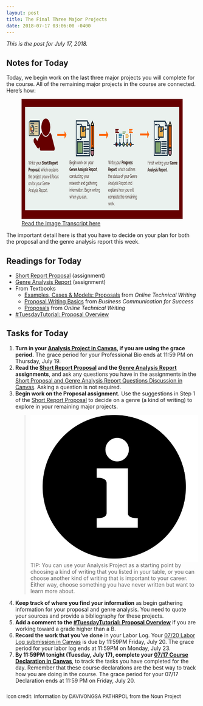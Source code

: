 ```yaml
---
layout: post
title: The Final Three Major Projects
date: 2018-07-17 03:06:00 -0400
---
```

<p><em>This is the post for July 17, 2018.</em></p>
<h2 id="notes">Notes for Today</h2>
   <p>Today, we begin work on the last three major projects you will complete for the course.  All of the remaining major projects in the course are connected. Here’s how:</p>
  <div style="float: center;">
    <figure><img src="/wp-content/uploads/Genre-Report-Timeline-1.png"
    alt="Genre Report Timeline"
    style="width: 828px;height: 315px;" />
    <figcaption><a href="https://tracigardner.github.io/wp-content/uploads/-transcripts/threeFinalProjects-transcript.html" target="_blank">Read the Image Transcript here</a></figcaption></figure>
  </div>
  <p>The important detail here is that you have to decide on your plan for both the proposal and the genre analysis report this week. </p>
<h2 id="readings">Readings for Today</h2>
<ul>
<li><a href="https://canvas.vt.edu/courses/70739/assignments/442799" target="_parent">Short Report Proposal</a> (assignment)</li>
<li><a href="https://canvas.vt.edu/courses/70739/assignments/442795" target="_parent">Genre Analysis Report</a> (assignment)</li>
<li>From Textbooks
       <ul>
         <li><a href="https://www.prismnet.com/~hcexres/textbook/models.html#proposals" target="_blank">Examples, Cases &amp; Models: Proposals</a> from <em>Online Technical Writing</em></li>
         <li><a href="http://open.lib.umn.edu/businesscommunication/chapter/9-3-business-proposal/" target="_blank">Proposal Writing Basics</a> from <em>Business Communication for Success</em></li>
         <li><a href="https://www.prismnet.com/~hcexres/textbook/props.html" target="_blank">Proposals</a> from <em>Online Technical Writing</em></li>
       </ul>
</li>
<li><a  href="https://tracigardner.github.io/ProposalOverviewTutorial/" target="_blank">#TuesdayTutorial: Proposal Overview</a></li>
</ul>
<h2 id="tasks">Tasks for Today</h2>
<ol class="listDS">
<li><strong>Turn in your <a href="https://canvas.vt.edu/courses/70739/assignments/442793" target="_parent">Analysis Project in Canvas</a>, if you are using the grace period.</strong> The grace period for your Professional Bio ends at 11:59 PM on Thursday, July 19.</li>
<li><strong>Read the <a href="https://canvas.vt.edu/courses/70739/assignments/442799" target="_parent">Short Report Proposal</a> and the <a href="https://canvas.vt.edu/courses/70739/assignments/442795" target="_parent">Genre Analysis Report</a> assignments</strong>, and ask any questions you have in the assignments in the <a href="https://canvas.vt.edu/courses/70739/discussion_topics/362563" target="_parent">Short Proposal and Genre Analysis Report Questions Discussion in Canvas</a>. Asking a question is not required.</li>
<li><strong>Begin work on the Proposal assignment.</strong> Use the suggestions in Step 1 of the <a href="https://canvas.vt.edu/courses/70739/assignments/442799" target="_parent">Short Report Proposal</a> to decide on a genre (a kind of writing) to explore in your remaining major projects. <blockquote>
<img src="/images/noun_Information_1129953.png" style="float: left;" />TIP: You can use your Analysis Project as a starting point by choosing a kind of writing that you listed in your table, or you can choose another kind of writing that is important to your career. Either way, choose something you have never written but want to learn more about.</blockquote></li>
<li><strong>Keep track of where you find your information</strong> as begin gathering information for your proposal and genre analysis. You need to quote your sources and provide a bibliography for these projects.</li>
<li><strong>Add a comment to the <a  href="https://tracigardner.github.io/ProposalOverviewTutorial/" target="_blank">#TuesdayTutorial: Proposal Overview</a></strong> if you are working toward a grade higher than a B.</li>
  <li><strong>Record the work that you&rsquo;ve done</strong> in your Labor Log. Your <a href="https://canvas.vt.edu/courses/70739/assignments/444291" target="_parent">07/20 Labor Log submission  in Canvas</a> is due by 11:59PM Friday, July 20. The grace period for your labor log ends at 11:59PM on Monday, July 23.</li>
<li><strong>By 11:59PM tonight (Tuesday, July 17), complete your <a href="https://canvas.vt.edu/courses/70739/quizzes/111325" target="_parent">07/17 Course Declaration in Canvas</a></strong>, to track the tasks you have completed for the day. Remember that these course declarations are the best way to track how you are doing in the course. The grace period for your 07/17 Declaration ends at 11:59 PM on Friday, July 20.</li></ol>
<p style="margin-top: 25px;font-size: small;">Icon credit: Information by DAVIVONGSA PATHRPOL from the Noun Project</p>
